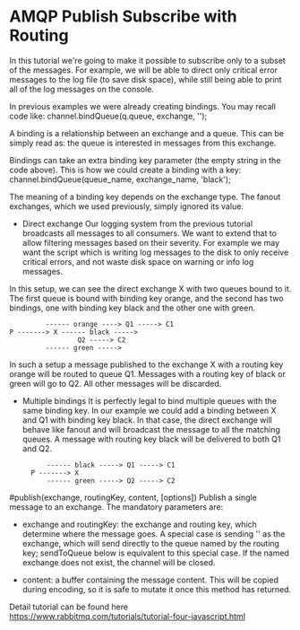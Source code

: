 # AMQP Publish Subscribe with Routing

In this tutorial we're going to make it possible to subscribe only to a subset of the messages.
For example, we will be able to direct only critical error messages to the log file (to save disk space), while still being able to print all of the log messages on the console.

In previous examples we were already creating bindings. You may recall code like:
channel.bindQueue(q.queue, exchange, '');

A binding is a relationship between an exchange and a queue. This can be simply read as: the queue is interested in messages from this exchange.


Bindings can take an extra binding key parameter (the empty string in the code above). This is how we could create a binding with a key:
channel.bindQueue(queue_name, exchange_name, 'black');

The meaning of a binding key depends on the exchange type. The fanout exchanges, which we used previously, simply ignored its value.


- Direct exchange
Our logging system from the previous tutorial broadcasts all messages to all consumers.
We want to extend that to allow filtering messages based on their severity.
For example we may want the script which is writing log messages to the disk to only receive critical errors, and not waste disk space on warning or info log messages.

In this setup, we can see the direct exchange X with two queues bound to it.
The first queue is bound with binding key orange, and the second has two bindings, one with binding key black and the other one with green.

		     ------ orange ----> Q1 -----> C1
	P -------> X ------ black ----->
					 Q2 -----> C2
		     ------ green ----->

In such a setup a message published to the exchange X with a routing key orange will be routed to queue Q1.
Messages with a routing key of black or green will go to Q2. All other messages will be discarded.

- Multiple bindings
It is perfectly legal to bind multiple queues with the same binding key.
In our example we could add a binding between X and Q1 with binding key black.
In that case, the direct exchange will behave like fanout and will broadcast the message to all the matching queues.
A message with routing key black will be delivered to both Q1 and Q2.

		    ------ black -----> Q1 -----> C1
        P -------> X
		    ------ green -----> Q2 -----> C2


#publish(exchange, routingKey, content, [options])
Publish a single message to an exchange. The mandatory parameters are:

- exchange and routingKey: the exchange and routing key, which determine where the message goes.
A special case is sending '' as the exchange, which will send directly to the queue named by the routing key;
sendToQueue below is equivalent to this special case. If the named exchange does not exist, the channel will be closed.

- content: a buffer containing the message content. This will be copied during encoding, so it is safe to mutate it once this method has returned.

Detail tutorial can be found here https://www.rabbitmq.com/tutorials/tutorial-four-javascript.html

